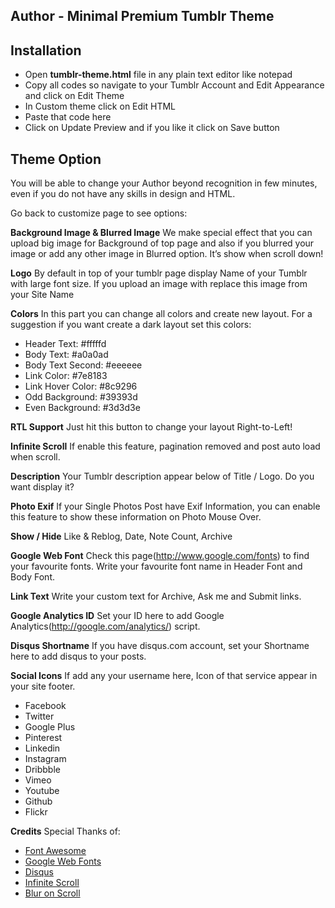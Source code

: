 Author - Minimal Premium Tumblr Theme
---

## Installation
- Open **tumblr-theme.html** file in any plain text editor like notepad
- Copy all codes so navigate to your Tumblr Account and Edit Appearance and click on Edit Theme
- In Custom theme click on Edit HTML
- Paste that code here
- Click on Update Preview and if you like it click on Save button

## Theme Option
You will be able to change your Author beyond recognition in few minutes, even if you do not have any skills in design and HTML.

Go back to customize page to see options:

**Background Image & Blurred Image**
We make special effect that you can upload big image for Background of top page and also if you blurred your image or add any other image in Blurred option. It’s show when scroll down!

**Logo**
By default in top of your tumblr page display Name of your Tumblr with large font size. If you upload an image with replace this image from your Site Name

**Colors**
In this part you can change all colors and create new layout. For a suggestion if you want create a dark layout set this colors:

- Header Text: #fffffd
- Body Text: #a0a0ad
- Body Text Second: #eeeeee
- Link Color: #7e8183
- Link Hover Color: #8c9296
- Odd Background: #39393d
- Even Background: #3d3d3e

**RTL Support**
Just hit this button to change your layout Right-to-Left!

**Infinite Scroll**
If enable this feature, pagination removed and post auto load when scroll.

**Description**
Your Tumblr description appear below of Title / Logo. Do you want display it?

**Photo Exif**
If your Single Photos Post have Exif Information, you can enable this feature to show these information on Photo Mouse Over.

**Show / Hide**
Like & Reblog, Date, Note Count, Archive

**Google Web Font**
Check this page(http://www.google.com/fonts) to find your favourite fonts. Write your favourite font name in Header Font and Body Font.

**Link Text**
Write your custom text for Archive, Ask me and Submit links.

**Google Analytics ID**
Set your ID here to add Google Analytics(http://google.com/analytics/) script.

**Disqus Shortname**
If you have disqus.com account, set your Shortname here to add disqus to your posts.

**Social Icons**
If add any your username here, Icon of that service appear in your site footer.

- Facebook
- Twitter
- Google Plus
- Pinterest
- Linkedin
- Instagram
- Dribbble
- Vimeo
- Youtube
- Github
- Flickr

**Credits**
Special Thanks of:

- [Font Awesome](http://fortawesome.github.io/Font-Awesome/)
- [Google Web Fonts](http://google.com/fonts)
- [Disqus](https://disqus.com/)
- [Infinite Scroll](http://www.infinite-scroll.com/)
- [Blur on Scroll](http://codepen.io/sallar/pen/lobfp)